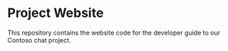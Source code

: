 # Project Website
This repository contains the website code for the developer guide to our Contoso chat project.

